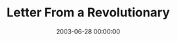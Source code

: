 ---
layout: series
series: "Letter From a Revolutionary"
permalink: "/letter-from-a-revolutionary/"
title: "Letter From a Revolutionary"
date: 2003-06-28 00:00:00
endDate: 2003-08-10 00:00:00
description: "A look at themes such as temptation, patience, and anger from the Bibles Book of James."
src: "http://s3.amazonaws.com/crossroads-media/images/bigscreen.lfar.jpg"
---